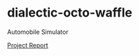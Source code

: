 # dialectic-octo-waffle
Automobile Simulator

<a href = https://1drv.ms/w/s!AkqqbzkqPvD_slCXlvGRSGJM972y>Project Report</a> 

